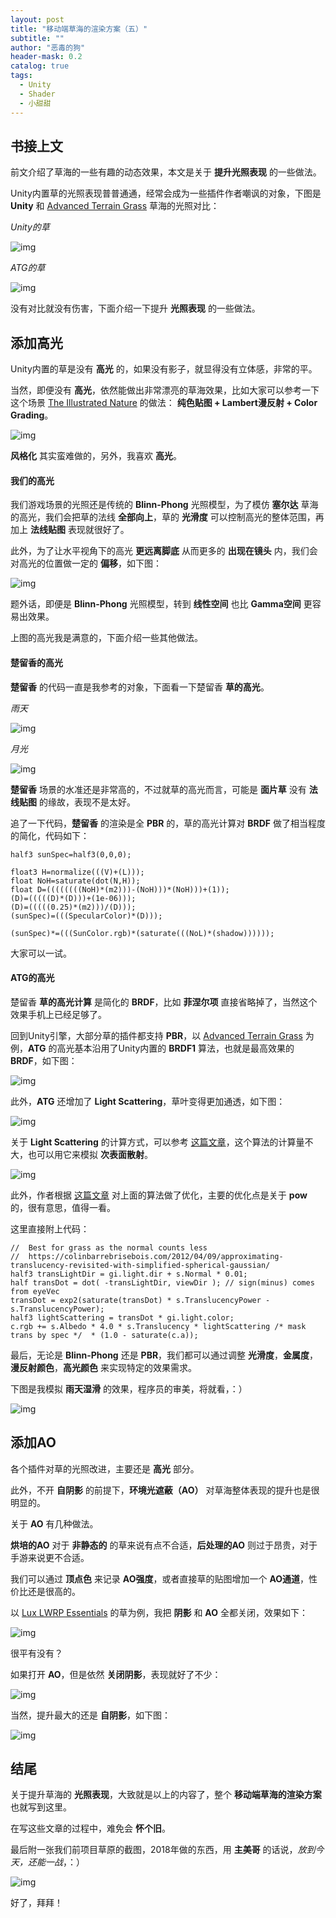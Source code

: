 ```yaml
---
layout: post
title: "移动端草海的渲染方案（五）"
subtitle: ""
author: "恶毒的狗"
header-mask: 0.2
catalog: true
tags:
  - Unity
  - Shader
  - 小甜甜
---
```


## 书接上文

前文介绍了草海的一些有趣的动态效果，本文是关于 **提升光照表现** 的一些做法。

Unity内置草的光照表现普普通通，经常会成为一些插件作者嘲讽的对象，下图是 **Unity** 和 [Advanced Terrain Grass](https://assetstore.unity.com/packages/tools/terrain/advanced-terrain-grass-100014?aid=1101l85Tr) 草海的光照对比：

*Unity的草*

![img](/img/unity-grass5/screenshot1.png) 

*ATG的草*

![img](/img/unity-grass5/screenshot2.png) 

没有对比就没有伤害，下面介绍一下提升 **光照表现** 的一些做法。

## 添加高光

Unity内置的草是没有 **高光** 的，如果没有影子，就显得没有立体感，非常的平。

当然，即便没有 **高光**，依然能做出非常漂亮的草海效果，比如大家可以参考一下这个场景 [The Illustrated Nature](https://assetstore.unity.com/packages/3d/vegetation/the-illustrated-nature-153939?aid=1101l85Tr) 的做法： **纯色贴图 + Lambert漫反射 + Color Grading**。

![img](/img/unity-grass5/screenshot11.jpg) 

**风格化** 其实蛮难做的，另外，我喜欢 **高光**。

#### 我们的高光

我们游戏场景的光照还是传统的 **Blinn-Phong** 光照模型，为了模仿 **塞尔达** 草海的高光，我们会把草的法线 **全部向上**，草的 **光滑度** 可以控制高光的整体范围，再加上 **法线贴图** 表现就很好了。

此外，为了让水平视角下的高光 **更远离脚底** 从而更多的 **出现在镜头** 内，我们会对高光的位置做一定的 **偏移**，如下图：

![img](/img/unity-grass/screenshot2.png) 

题外话，即便是 **Blinn-Phong** 光照模型，转到 **线性空间** 也比 **Gamma空间** 更容易出效果。

上图的高光我是满意的，下面介绍一些其他做法。

#### 楚留香的高光

**楚留香** 的代码一直是我参考的对象，下面看一下楚留香 **草的高光**。

*雨天*

![img](/img/unity-grass5/screenshot3.png) 

*月光*

![img](/img/unity-grass5/screenshot4.png) 

**楚留香** 场景的水准还是非常高的，不过就草的高光而言，可能是 **面片草** 没有 **法线贴图** 的缘故，表现不是太好。

追了一下代码，**楚留香** 的渲染是全 **PBR** 的，草的高光计算对 **BRDF** 做了相当程度的简化，代码如下：

```
half3 sunSpec=half3(0,0,0);

float3 H=normalize(((V)+(L)));
float NoH=saturate(dot(N,H));
float D=((((((((NoH)*(m2)))-(NoH)))*(NoH)))+(1));
(D)=(((((D)*(D)))+(1e-06)));
(D)=(((((0.25)*(m2)))/(D)));
(sunSpec)=(((SpecularColor)*(D)));
        
(sunSpec)*=(((SunColor.rgb)*(saturate(((NoL)*(shadow))))));
```

大家可以一试。

#### ATG的高光

楚留香 **草的高光计算** 是简化的 **BRDF**，比如 **菲涅尔项** 直接省略掉了，当然这个效果手机上已经足够了。

回到Unity引擎，大部分草的插件都支持 **PBR**，以 [Advanced Terrain Grass](https://assetstore.unity.com/packages/tools/terrain/advanced-terrain-grass-100014?aid=1101l85Tr) 为例，**ATG** 的高光基本沿用了Unity内置的 **BRDF1** 算法，也就是最高效果的 **BRDF**，如下图：

![img](/img/unity-grass5/screenshot5.png) 

此外，**ATG** 还增加了 **Light Scattering**，草叶变得更加通透，如下图：

![img](/img/unity-grass5/screenshot6.png) 

关于 **Light Scattering** 的计算方式，可以参考 [这篇文章](https://www.slideshare.net/colinbb/colin-barrebrisebois-gdc-2011-approximating-translucency-for-a-fast-cheap-and-convincing-subsurfacescattering-look-7170855)，这个算法的计算量不大，也可以用它来模拟 **次表面散射**。

![img](/img/unity-grass5/screenshot12.png) 

此外，作者根据 [这篇文章](https://colinbarrebrisebois.com/2012/04/09/approximating-translucency-revisited-with-simplified-spherical-gaussian/) 对上面的算法做了优化，主要的优化点是关于 **pow** 的，很有意思，值得一看。
 
这里直接附上代码： 

```
//  Best for grass as the normal counts less
//  https://colinbarrebrisebois.com/2012/04/09/approximating-translucency-revisited-with-simplified-spherical-gaussian/
half3 transLightDir = gi.light.dir + s.Normal * 0.01;
half transDot = dot( -transLightDir, viewDir ); // sign(minus) comes from eyeVec
transDot = exp2(saturate(transDot) * s.TranslucencyPower - s.TranslucencyPower);
half3 lightScattering = transDot * gi.light.color;
c.rgb += s.Albedo * 4.0 * s.Translucency * lightScattering /* mask trans by spec */  * (1.0 - saturate(c.a));
```

最后，无论是 **Blinn-Phong** 还是 **PBR**，我们都可以通过调整 **光滑度**，**金属度**，**漫反射颜色**，**高光颜色** 来实现特定的效果需求。

下图是我模拟 **雨天湿滑** 的效果，程序员的审美，将就看，：）

![img](/img/unity-grass5/screenshot13.png) 

## 添加AO

各个插件对草的光照改进，主要还是 **高光** 部分。

此外，不开 **自阴影** 的前提下，**环境光遮蔽（AO）** 对草海整体表现的提升也是很明显的。

关于 **AO** 有几种做法。

**烘培的AO** 对于 **非静态的** 的草来说有点不合适，**后处理的AO** 则过于昂贵，对于手游来说更不合适。

我们可以通过 **顶点色** 来记录 **AO强度**，或者直接草的贴图增加一个 **AO通道**，性价比还是很高的。

以 [Lux LWRP Essentials](https://assetstore.unity.com/packages/vfx/shaders/lux-lwrp-essentials-150355?aid=1101l85Tr) 的草为例，我把 **阴影** 和 **AO** 全都关闭，效果如下：

![img](/img/unity-grass5/screenshot7.png) 

很平有没有？

如果打开 **AO**，但是依然 **关闭阴影**，表现就好了不少：

![img](/img/unity-grass5/screenshot8.png) 

当然，提升最大的还是 **自阴影**，如下图：

![img](/img/unity-grass5/screenshot9.png)

## 结尾

关于提升草海的 **光照表现**，大致就是以上的内容了，整个 **移动端草海的渲染方案** 也就写到这里。

在写这些文章的过程中，难免会 **怀个旧**。

最后附一张我们前项目草原的截图，2018年做的东西，用 **主美哥** 的话说，*放到今天，还能一战*，：）

![img](/img/unity-grass5/screenshot10.jpg)

好了，拜拜！


























































































































